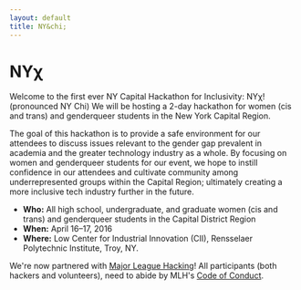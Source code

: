 ```yaml
---
layout: default
title: NY&chi;
---
```


# NY&chi;

Welcome to the first ever NY Capital Hackathon for Inclusivity: NY&chi;! (pronounced NY Chi)
We will be hosting a 2-day hackathon for women (cis and trans) and genderqueer students in the New York Capital Region.

The goal of this hackathon is to provide a safe environment for our attendees to discuss issues relevant to the gender gap prevalent in academia and the greater technology industry as a whole.  By focusing on women and genderqueer students for our event, we hope to instill confidence in our attendees and cultivate community among underrepresented groups within the Capital Region; ultimately creating a more inclusive tech industry further in the future.

- **Who:** All high school, undergraduate, and graduate women (cis and trans) and genderqueer students in the Capital District Region
- **When:** April 16&ndash;17, 2016
- **Where:** Low Center for Industrial Innovation (CII), Rensselaer Polytechnic Institute, Troy, NY.

We're now partnered with [Major League Hacking](mlh.io)!  All participants (both hackers and volunteers), need to abide by MLH's [Code of Conduct](http://static.mlh.io/docs/mlh-code-of-conduct.pdf).
